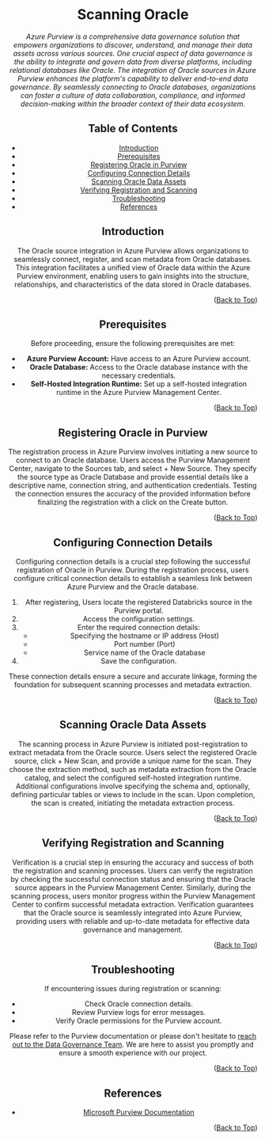 <!-- Improved compatibility of Back to Top link -->
<a name="Oracle-top"></a>

<!-- Concept TITLE AND OVERVIEW -->

<center>

# Scanning Oracle

*Azure Purview is a comprehensive data governance solution that empowers organizations to discover, understand, and manage their data assets across various sources. One crucial aspect of data governance is the ability to integrate and govern data from diverse platforms, including relational databases like Oracle. The integration of Oracle sources in Azure Purview enhances the platform's capability to deliver end-to-end data governance. By seamlessly connecting to Oracle databases, organizations can foster a culture of data collaboration, compliance, and informed decision-making within the broader context of their data ecosystem.*

## Table of Contents

- [Introduction](#introduction)
- [Prerequisites](#prerequisites)
- [Registering Oracle in Purview](#registering-oracle-in-purview)
- [Configuring Connection Details](#configuring-connection-details)
- [Scanning Oracle Data Assets](#scanning-oracle-data-assets)
- [Verifying Registration and Scanning](#verifying-registration-and-scanning)
- [Troubleshooting](#troubleshooting)
- [References](#references)

## Introduction

The Oracle source integration in Azure Purview allows organizations to seamlessly connect, register, and scan metadata from Oracle databases. This integration facilitates a unified view of Oracle data within the Azure Purview environment, enabling users to gain insights into the structure, relationships, and characteristics of the data stored in Oracle databases.

<p align="right">(<a href="#Oracle-top">Back to Top</a>)</p>

## Prerequisites

Before proceeding, ensure the following prerequisites are met:
- **Azure Purview Account:** Have access to an Azure Purview account.
- **Oracle Database:** Access to the Oracle database instance with the necessary credentials.
- **Self-Hosted Integration Runtime:** Set up a self-hosted integration runtime in the Azure Purview Management Center.

<p align="right">(<a href="#Oracle-top">Back to Top</a>)</p>

## Registering Oracle in Purview

The registration process in Azure Purview involves initiating a new source to connect to an Oracle database. Users access the Purview Management Center, navigate to the Sources tab, and select + New Source. They specify the source type as Oracle Database and provide essential details like a descriptive name, connection string, and authentication credentials. Testing the connection ensures the accuracy of the provided information before finalizing the registration with a click on the Create button.

<p align="right">(<a href="#Oracle-top">Back to Top</a>)</p>

## Configuring Connection Details

Configuring connection details is a crucial step following the successful registration of Oracle in Purview. During the registration process, users configure critical connection details to establish a seamless link between Azure Purview and the Oracle database.

1. After registering, Users locate the registered Databricks source in the Purview portal.
2. Access the configuration settings.
3. Enter the required connection details:
   - Specifying the hostname or IP address (Host)
   - Port number (Port)
   - Service name of the Oracle database
4. Save the configuration.

These connection details ensure a secure and accurate linkage, forming the foundation for subsequent scanning processes and metadata extraction.

<p align="right">(<a href="#Oracle-top">Back to Top</a>)</p>

## Scanning Oracle Data Assets

The scanning process in Azure Purview is initiated post-registration to extract metadata from the Oracle source. Users select the registered Oracle source, click + New Scan, and provide a unique name for the scan. They choose the extraction method, such as metadata extraction from the Oracle catalog, and select the configured self-hosted integration runtime. Additional configurations involve specifying the schema and, optionally, defining particular tables or views to include in the scan. Upon completion, the scan is created, initiating the metadata extraction process.

<p align="right">(<a href="#Oracle-top">Back to Top</a>)</p>

## Verifying Registration and Scanning

Verification is a crucial step in ensuring the accuracy and success of both the registration and scanning processes. Users can verify the registration by checking the successful connection status and ensuring that the Oracle source appears in the Purview Management Center. Similarly, during the scanning process, users monitor progress within the Purview Management Center to confirm successful metadata extraction. Verification guarantees that the Oracle source is seamlessly integrated into Azure Purview, providing users with reliable and up-to-date metadata for effective data governance and management.

<p align="right">(<a href="#Oracle-top">Back to Top</a>)</p>

## Troubleshooting

If encountering issues during registration or scanning:

- Check Oracle connection details.
- Review Purview logs for error messages.
- Verify Oracle permissions for the Purview account.

Please refer to the Purview documentation or please don't hesitate to [reach out to the Data Governance Team](mailto:data_governance_team@hanes.com). We are here to assist you promptly and ensure a smooth experience with our project.

<p align="right">(<a href="#Oracle-top">Back to Top</a>)</p>

## References

- [Microsoft Purview Documentation](https://docs.microsoft.com/en-us/azure/purview/)

<p align="right">(<a href="#Oracle-top">Back to Top</a>)</p>

